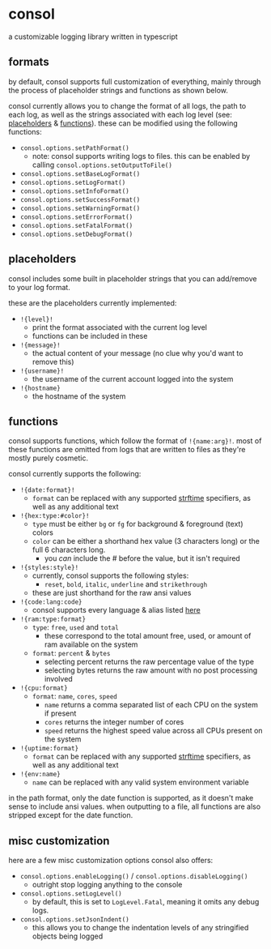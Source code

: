 # consol
a customizable logging library written in typescript


## formats
by default, consol supports full customization of everything, mainly through the process of placeholder strings and functions as shown below.

consol currently allows you to change the format of all logs, the path to each log, as well as the strings associated with each log level (see: [placeholders](#placeholders) & [functions](#functions)). these can be modified using the following functions:
- `consol.options.setPathFormat()`
  - note: consol supports writing logs to files. this can be enabled by calling `consol.options.setOutputToFile()`
- `consol.options.setBaseLogFormat()`
- `consol.options.setLogFormat()`
- `consol.options.setInfoFormat()`
- `consol.options.setSuccessFormat()`
- `consol.options.setWarningFormat()`
- `consol.options.setErrorFormat()`
- `consol.options.setFatalFormat()`
- `consol.options.setDebugFormat()`


## placeholders
consol includes some built in placeholder strings that you can add/remove to your log format.

these are the placeholders currently implemented:
- `!{level}!`
  - print the format associated with the current log level
  - functions can be included in these
- `!{message}!`
  - the actual content of your message (no clue why you'd want to remove this)
- `!{username}!`
  - the username of the current account logged into the system
- `!{hostname}`
  - the hostname of the system


## functions
consol supports functions, which follow the format of `!{name:arg}!`. most of these functions are omitted from logs that are written to files as they're mostly purely cosmetic.

consol currently supports the following:
- `!{date:format}!`
  - `format` can be replaced with any supported [strftime](https://github.com/samsonjs/strftime?tab=readme-ov-file#supported-specifiers) specifiers, as well as any additional text
- `!{hex:type:#color}!`
  - `type` must be either `bg` or `fg` for background & foreground (text) colors
  - `color` can be either a shorthand hex value (3 characters long) or the full 6 characters long.
    - you *can* include the # before the value, but it isn't required
- `!{styles:style}!`
  - currently, consol supports the following styles:
    - `reset`, `bold`, `italic`, `underline` and `strikethrough`
  - these are just shorthand for the raw ansi values
- `!{code:lang:code}`
  - consol supports every language & alias listed [here](https://github.com/highlightjs/highlight.js/blob/main/SUPPORTED_LANGUAGES.md)
- `!{ram:type:format}`
  - `type`: `free`, `used` and `total`
    - these correspond to the total amount free, used, or amount of ram available on the system
  - `format`: `percent` & `bytes`
    - selecting percent returns the raw percentage value of the type
    - selecting bytes returns the raw amount with no post processing involved
- `!{cpu:format}`
  - `format`: `name`, `cores`, `speed`
    - `name` returns a comma separated list of each CPU on the system if present
    - `cores` returns the integer number of cores
    - `speed` returns the highest speed value across all CPUs present on the system
- `!{uptime:format}`
  - `format` can be replaced with any supported [strftime](https://github.com/samsonjs/strftime?tab=readme-ov-file#supported-specifiers) specifiers, as well as any additional text
- `!{env:name}`
  - `name` can be replaced with any valid system environment variable

in the path format, only the date function is supported, as it doesn't make sense to include ansi values.
when outputting to a file, all functions are also stripped except for the date function.


## misc customization
here are a few misc customization options consol also offers:
- `consol.options.enableLogging()` / `consol.options.disableLogging()`
  - outright stop logging anything to the console
- `consol.options.setLogLevel()`
  - by default, this is set to `LogLevel.Fatal`, meaning it omits any debug logs.
- `consol.options.setJsonIndent()`
  - this allows you to change the indentation levels of any stringified objects being logged
